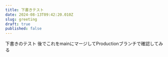 ```yaml
---
title: 下書きテスト
date: 2024-08-13T09:42:20.010Z
slug: greeting
draft: true
published: false
---
```


下書きのテスト
後でこれをmainにマージしてProductionブランチで確認してみる
